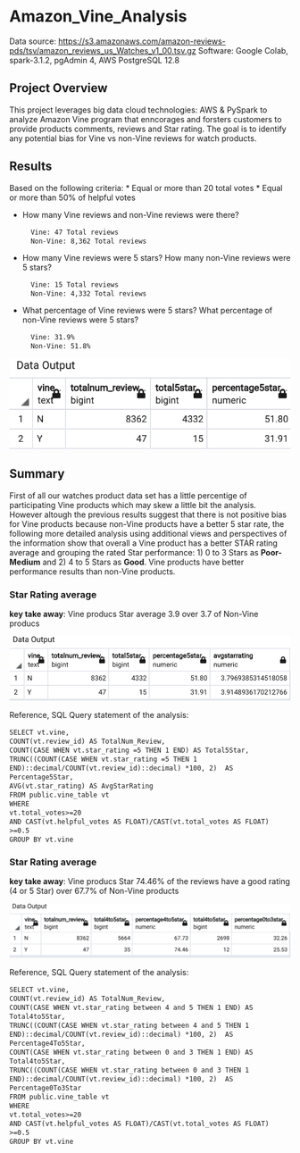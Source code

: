 # Amazon_Vine_Analysis
Data source: https://s3.amazonaws.com/amazon-reviews-pds/tsv/amazon_reviews_us_Watches_v1_00.tsv.gz
Software: Google Colab, spark-3.1.2, pgAdmin 4, AWS PostgreSQL 12.8

## Project Overview
This project leverages big data cloud technologies: AWS & PySpark to analyze Amazon Vine program that enncorages and forsters customers to provide products comments, reviews and Star rating. The goal is to identify any potential bias for Vine vs non-Vine reviews for watch products.


## Results

Based on the following criteria: 
    * Equal or more than 20 total votes
    * Equal or more than 50% of helpful votes


- How many Vine reviews and non-Vine reviews were there?
    
        Vine: 47 Total reviews
        Non-Vine: 8,362 Total reviews

- How many Vine reviews were 5 stars? How many non-Vine reviews were 5 stars?
        
        Vine: 15 Total reviews
        Non-Vine: 4,332 Total reviews

- What percentage of Vine reviews were 5 stars? What percentage of non-Vine reviews were 5 stars?
       
        Vine: 31.9% 
        Non-Vine: 51.8%

![Watch Product: Vine vs Non-Vine](https://github.com/Mejikano/Amazon_Vine_Analysis/blob/main/Resources/Watch_Vine_NonVine_results.png)





## Summary

First of all our watches product data set has a little percentige of participating Vine products which may skew a little bit the analysis. However altough the previous results suggest that there is not positive bias for Vine products because non-Vine products have a better 5 star rate, the following more detailed analysis using additional views and perspectives of the information show that overall a Vine product has a better STAR rating average and grouping the rated Star performance: 1) 0 to 3 Stars as **Poor-Medium** and 2) 4 to 5 Stars as **Good**. Vine products have better performance results than non-Vine products. 

### Star Rating average

**key take away**: Vine producs Star average 3.9 over 3.7 of Non-Vine producs

![Watch Product: Vine vs Non-Vine](https://github.com/Mejikano/Amazon_Vine_Analysis/blob/main/Resources/Watch_Vine_NonVine_results_STARavg.png)

Reference, SQL Query statement of the analysis:

```
SELECT vt.vine, 
COUNT(vt.review_id) AS TotalNum_Review, 
COUNT(CASE WHEN vt.star_rating =5 THEN 1 END) AS Total5Star, 
TRUNC((COUNT(CASE WHEN vt.star_rating =5 THEN 1 END)::decimal/COUNT(vt.review_id)::decimal) *100, 2)  AS Percentage5Star,
AVG(vt.star_rating) AS AvgStarRating
FROM public.vine_table vt
WHERE
vt.total_votes>=20
AND CAST(vt.helpful_votes AS FLOAT)/CAST(vt.total_votes AS FLOAT) >=0.5
GROUP BY vt.vine
```


### Star Rating average

**key take away**: Vine producs Star 74.46% of the reviews have a good rating (4 or 5 Star) over 67.7% of Non-Vine products

![Watch Product: Vine vs Non-Vine 0 to 5 STARs](https://github.com/Mejikano/Amazon_Vine_Analysis/blob/main/Resources/Watch_Vine_NonVine_0to3_4to5_Stars.png)


Reference, SQL Query statement of the analysis:

```
SELECT vt.vine, 
COUNT(vt.review_id) AS TotalNum_Review, 
COUNT(CASE WHEN vt.star_rating between 4 and 5 THEN 1 END) AS Total4to5Star,
TRUNC((COUNT(CASE WHEN vt.star_rating between 4 and 5 THEN 1 END)::decimal/COUNT(vt.review_id)::decimal) *100, 2)  AS Percentage4To5Star,
COUNT(CASE WHEN vt.star_rating between 0 and 3 THEN 1 END) AS Total4to5Star,
TRUNC((COUNT(CASE WHEN vt.star_rating between 0 and 3 THEN 1 END)::decimal/COUNT(vt.review_id)::decimal) *100, 2)  AS Percentage0To3Star
FROM public.vine_table vt
WHERE
vt.total_votes>=20
AND CAST(vt.helpful_votes AS FLOAT)/CAST(vt.total_votes AS FLOAT) >=0.5
GROUP BY vt.vine
```






